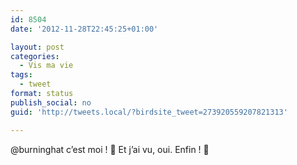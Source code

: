 ```yaml
---
id: 8504
date: '2012-11-28T22:45:25+01:00'

layout: post
categories:
  - Vis ma vie
tags:
  - tweet
format: status
publish_social: no
guid: 'http://tweets.local/?birdsite_tweet=273920559207821313'

---
```


@burninghat c’est moi ! 🙂 Et j’ai vu, oui. Enfin ! 🙂